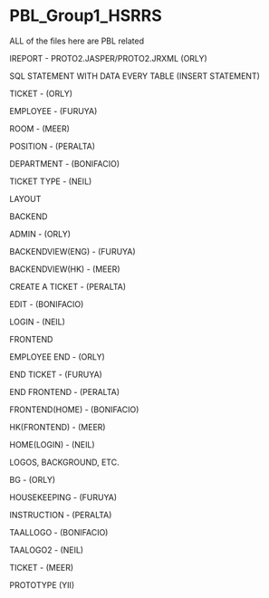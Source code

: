 # PBL_Group1_HSRRS

ALL of the files here are PBL related


IREPORT - PROTO2.JASPER/PROTO2.JRXML (ORLY)

SQL STATEMENT WITH DATA EVERY TABLE (INSERT STATEMENT)

TICKET - (ORLY)

EMPLOYEE - (FURUYA)

ROOM - (MEER)

POSITION - (PERALTA)

DEPARTMENT - (BONIFACIO)

TICKET TYPE - (NEIL)


LAYOUT

BACKEND

ADMIN - (ORLY)

BACKENDVIEW(ENG) - (FURUYA)

BACKENDVIEW(HK) - (MEER)

CREATE A TICKET - (PERALTA)

EDIT - (BONIFACIO)

LOGIN - (NEIL)


FRONTEND

EMPLOYEE END - (ORLY)

END TICKET - (FURUYA)

END FRONTEND - (PERALTA)

FRONTEND(HOME) - (BONIFACIO)

HK(FRONTEND) - (MEER)

HOME(LOGIN) - (NEIL)


LOGOS, BACKGROUND, ETC.

BG - (ORLY)

HOUSEKEEPING - (FURUYA)

INSTRUCTION - (PERALTA)

TAALLOGO - (BONIFACIO)

TAALOGO2 - (NEIL)

TICKET - (MEER)


PROTOTYPE (YII)

